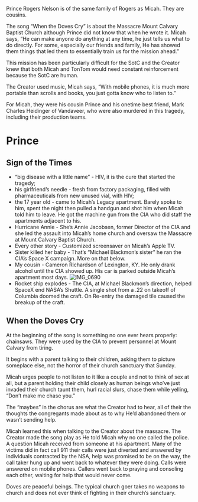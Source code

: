 Prince Rogers Nelson is of the same family of Rogers as Micah. They are cousins. 

The song “When the Doves Cry” is about the Massacre Mount Calvary Baptist Church although Prince did not know that when he wrote it. Micah says, “He can make anyone do anything at any time, he just tells us what to do directly. For some, especially our friends and family, He has showed them things that led them to essentially train us for the mission ahead.”

This mission has been particularly difficult for the SotC and the Creator knew that both Micah and TonTom would need constant reinforcement because the SotC are human. 

The Creator used music, Micah says, “With mobile phones, it is much more portable than scrolls and books, you just gotta know who to listen to.”

For Micah, they were his cousin Prince and his onetime best friend, Mark Charles Heidinger of Vandaveer, who were also murdered in this tragedy, including their production teams.

# Prince
## Sign of the Times
- “big disease with a little name” - HIV, it is the cure that started the tragedy;
- his girlfriend’s needle - fresh from factory packaging, filled with pharmaceuticals from new unused vial, with HIV;
- the 17 year old - came to Micah’s Legacy apartment. Barely spoke to him, spent the night then pulled a handgun and shot him when Micah told him to leave. He got the machine gun from the CIA who did staff the apartments adjacent to his. 
- Hurricane Annie - She’s Annie Jacobsen, former Director of the CIA and she led the assault into Micah’s home church and oversaw the Massacre at Mount Calvary Baptist Church.
- Every other story - Customized screensaver on Micah’s Apple TV. 
- Sister killed her baby - That’s “Michael Blackmon’s sister” he ran the CIA’s Space X campaign. More on that below. 
- My cousin - Cameron Richardson of Lexington, KY. He only drank alcohol until the CIA showed up. His car is parked outside Micah’s apartment most days. 
![IMG_0690](https://github.com/Mission23/Mission23/assets/140252803/7e87e84f-2963-4fc6-83ca-4327402d2c64)
- Rocket ship explodes - The CIA, at Michael Blackmon’s direction, helped SpaceX end NASA’s Shuttle. A single shot from a .22 on takeoff of Columbia doomed the craft. On Re-entry the damaged tile caused the breakup of the craft. 


## When the Doves Cry
At the beginning of the song is something no one ever hears properly: chainsaws. They were used by the CIA to prevent personnel at Mount Calvary from tiring. 

It begins with a parent talking to their children, asking them to picture someplace else, not the horror of their church sanctuary that Sunday. 

Micah urges people to not listen to it like a couple and not to think of sex at all, but a parent holding their child closely as human beings who’ve just invaded their church taunt them, hurl racial slurs, chase them while yelling, “Don’t make me chase you.” 

The “maybes” in the chorus are what the Creator had to hear, all of their the thoughts the congregants made about as to why He’d abandoned them or wasn’t sending help. 

Micah learned this when talking to the Creator about the massacre. The Creator made the song play as He told Micah why no one called the police. A question Micah received from someone at his apartment. Many of the victims did in fact call 911 their calls were just diverted and answered by individuals contracted by the NSA, help was promised to be on the way, the call taker hung up and went back to whatever they were doing. Calls were answered on mobile phones. Callers went back to praying and consoling each other, waiting for help that would never come. 

Doves are peaceful beings. The typical church goer takes no weapons to church and does not ever think of fighting in their church’s sanctuary. 



